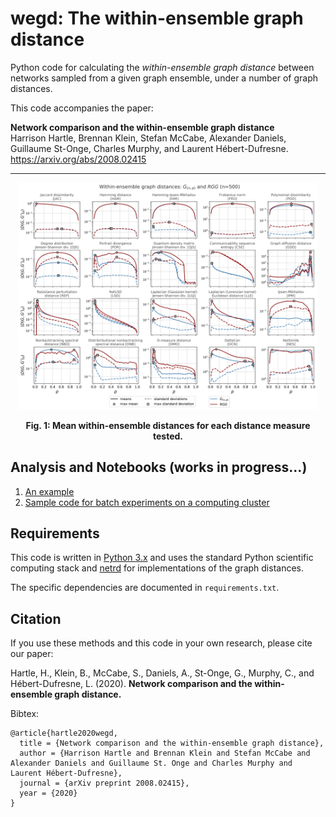# wegd: The within-ensemble graph distance
Python code for calculating the *within-ensemble graph distance* between networks
sampled from a given graph ensemble, under a number of graph distances.

This code accompanies the paper: 

**Network comparison and the within-ensemble graph distance**\
Harrison Hartle, Brennan Klein, Stefan McCabe, Alexander Daniels,
Guillaume St-Onge, Charles Murphy, and Laurent Hébert-Dufresne.
https://arxiv.org/abs/2008.02415

- - - -

<p align="center">
<img src="figs/pngs/gnp_rgg_wegd_p_n500.png" alt="example RGG ER" width="95%"/>
</p>

**<p align="center">Fig. 1: Mean within-ensemble distances for each distance measure tested.**

## Analysis and Notebooks (works in progress...)

1. [An example](https://github.com/jkbren/wegd/blob/master/code/wegd-example.ipynb)
2. [Sample code for batch experiments on a computing cluster](https://github.com/jkbren/wegd/blob/master/cluster/wegd-scm-gamma.py)


## Requirements  <a name="requirements"/>

This code is written in [Python 3.x](https://www.python.org) and uses 
the standard Python scientific computing stack and [netrd](https://github.com/netsiphd/netrd/)
for implementations of the graph distances.

The specific dependencies are documented in `requirements.txt`.

## Citation   <a name="citation"/>

If you use these methods and this code in your own research, please cite our paper:

Hartle, H., Klein, B., McCabe, S., Daniels, A., St-Onge, G., Murphy, C.,
and Hébert-Dufresne, L. (2020).
**Network comparison and the within-ensemble graph distance.**

Bibtex: 
```text
@article{hartle2020wegd,
  title = {Network comparison and the within-ensemble graph distance},
  author = {Harrison Hartle and Brennan Klein and Stefan McCabe and Alexander Daniels and Guillaume St. Onge and Charles Murphy and Laurent Hébert-Dufresne},
  journal = {arXiv preprint 2008.02415},
  year = {2020}
}
```
